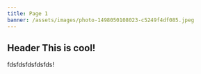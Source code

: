 ```yaml
---
title: Page 1
banner: /assets/images/photo-1498050108023-c5249f4df085.jpeg
---
```

<grid-plate layout="1-1" responsive-size="sm" responsive-width="900" breakpoint-sm="900" breakpoint-md="1200" breakpoint-lg="1500" breakpoint-xl="1800" hide-ops><h2 id="header-3d9237b9-c3f8-2f79-2f23-c51273fdc87b" slot="col-1">Header This is cool!</h2>
<p slot="col-2">fdsfdsfdsfdsfds!</p>
</grid-plate>
<p></p>

